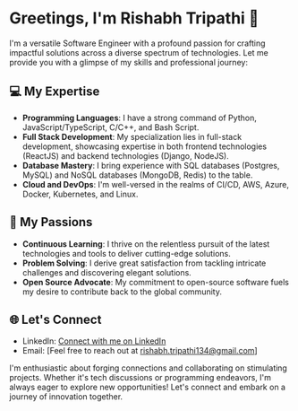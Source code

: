 # Greetings, I'm Rishabh Tripathi 👋

I'm a versatile Software Engineer with a profound passion for crafting impactful solutions across a diverse spectrum of technologies. Let me provide you with a glimpse of my skills and professional journey:

## 💻 My Expertise

- **Programming Languages**: I have a strong command of Python, JavaScript/TypeScript, C/C++, and Bash Script.
- **Full Stack Development**: My specialization lies in full-stack development, showcasing expertise in both frontend technologies (ReactJS) and backend technologies (Django, NodeJS).
- **Database Mastery**: I bring experience with SQL databases (Postgres, MySQL) and NoSQL databases (MongoDB, Redis) to the table.
- **Cloud and DevOps**: I'm well-versed in the realms of CI/CD, AWS, Azure, Docker, Kubernetes, and Linux.

## 🌟 My Passions

- **Continuous Learning**: I thrive on the relentless pursuit of the latest technologies and tools to deliver cutting-edge solutions.
- **Problem Solving**: I derive great satisfaction from tackling intricate challenges and discovering elegant solutions.
- **Open Source Advocate**: My commitment to open-source software fuels my desire to contribute back to the global community.

## 🌐 Let's Connect

- LinkedIn: [Connect with me on LinkedIn](https://www.linkedin.com/in/rt134/)
- Email: [Feel free to reach out at rishabh.tripathi134@gmail.com]

I'm enthusiastic about forging connections and collaborating on stimulating projects. Whether it's tech discussions or programming endeavors, I'm always eager to explore new opportunities! Let's connect and embark on a journey of innovation together.
